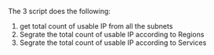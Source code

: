 The 3 script does the following:
1.  get total count of usable IP from all the subnets
2.  Segrate the  total count of usable IP according to Regions
3.  Segrate the total count of usable IP according to Services
